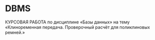 # DBMS
КУРСОВАЯ РАБОТА по дисциплине «Базы данных» на тему «Клиноременная передача. Проверочный расчёт для поликлиновых ремней.»
